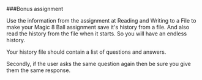 ###Bonus assignment

Use the information from the assignment at Reading and Writing to a File to make your Magic 8 Ball assignment save it's history from a file. And also read the history from the file when it starts. So you will have an endless history.

Your history file should contain a list of questions and answers.

Secondly, if the user asks the same question again then be sure you give them the same response.
